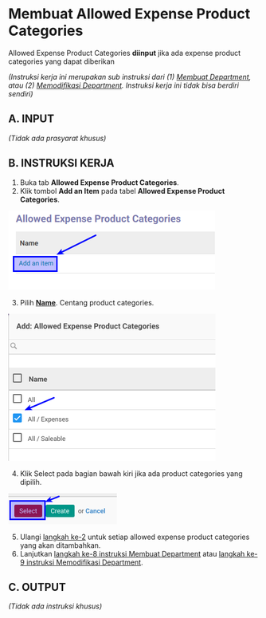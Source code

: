 # Membuat Allowed Expense Product Categories

Allowed Expense Product Categories **diinput** jika ada expense product categories yang dapat diberikan

*(Instruksi kerja ini merupakan sub instruksi dari (1) [Membuat Department](./membuat.md), atau (2) [Memodifikasi Department](./memodifikasi.md). Instruksi kerja ini tidak bisa berdiri sendiri)*

## A. INPUT

*(Tidak ada prasyarat khusus)*

## B. INSTRUKSI KERJA

1. Buka tab **Allowed Expense Product Categories**.
2. <a name="l2">Klik</a> tombol **Add an Item** pada tabel **Allowed Expense Product Categories**.

![](../../img/Allowed-Expense-Product-Categori/tombol-add.png)

3. Pilih **[Name](./penjelasan.md#bagian-allowed-expense-product-categories)**. Centang product categories.

![](../../img/Allowed-Expense-Product-Categori/tabel-pilihan.png)

4. Klik Select pada bagian bawah kiri jika ada product categories yang dipilih.

![](../../img/Allowed-Expense-Product-Categori/tombol-select.png)

5. Ulangi [langkah ke-2](#l2) untuk setiap allowed expense product categories yang akan ditambahkan.
6. Lanjutkan [langkah ke-8 instruksi Membuat Department](./membuat.md#l8) atau [langkah ke-9 instruksi Memodifikasi Department](./memodifikasi.md#l9).

## C. OUTPUT

*(Tidak ada instruksi khusus)*
